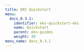 ```yaml
---
title: EKS Quickstart
menu:
  docs_0.3.1:
    identifier: eks-quickstart-eks
    name: Quickstart
    parent: eks-guides
    weight: 20
menu_name: docs_0.3.1
---
```


